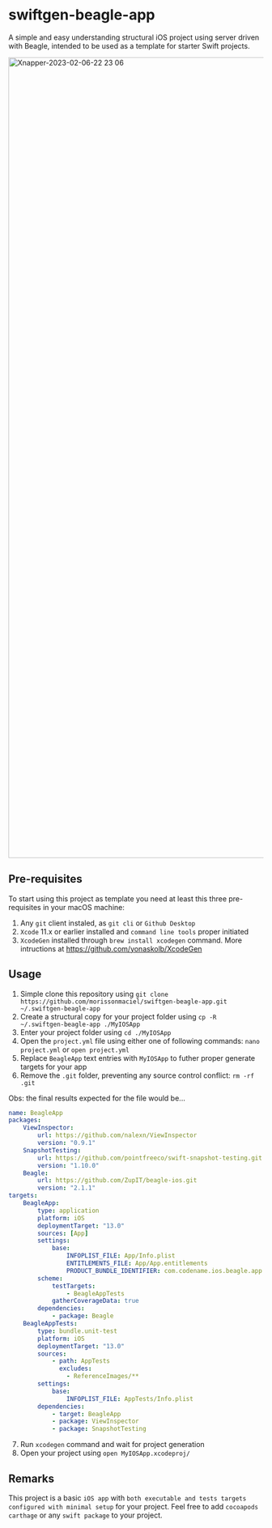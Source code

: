 # swiftgen-beagle-app

A simple and easy understanding structural iOS project using server driven with Beagle, intended to be used as a template for starter Swift projects.

<img width="1582" alt="Xnapper-2023-02-06-22 23 06" src="https://user-images.githubusercontent.com/11509104/217124281-772de63f-7a07-4aa7-be09-07f56264fe44.png">

## Pre-requisites

To start using this project as template you need at least this three pre-requisites in your macOS machine:

1. Any `git` client instaled, as `git cli` or `Github Desktop` 
2. `Xcode` 11.x or earlier installed and `command line tools` proper initiated
3. `XcodeGen` installed through `brew install xcodegen` command. More intructions at https://github.com/yonaskolb/XcodeGen

## Usage

1. Simple clone this repository using `git clone https://github.com/morissonmaciel/swiftgen-beagle-app.git ~/.swiftgen-beagle-app`
2. Create a structural copy for your project folder using `cp -R ~/.swiftgen-beagle-app ./MyIOSApp`
3. Enter your project folder using `cd ./MyIOSApp`
4. Open the `project.yml` file using either one of following commands: `nano project.yml` or `open project.yml`
5. Replace `BeagleApp` text entries with `MyIOSApp` to futher proper generate targets for your app
6. Remove the `.git` folder, preventing any source control conflict: `rm -rf .git`

Obs: the final results expected for the file would be...

``` yml
name: BeagleApp
packages:
    ViewInspector:
        url: https://github.com/nalexn/ViewInspector
        version: "0.9.1"
    SnapshotTesting:
        url: https://github.com/pointfreeco/swift-snapshot-testing.git
        version: "1.10.0"
    Beagle:
        url: https://github.com/ZupIT/beagle-ios.git
        version: "2.1.1"
targets:
    BeagleApp:
        type: application
        platform: iOS
        deploymentTarget: "13.0"
        sources: [App]
        settings:
            base:
                INFOPLIST_FILE: App/Info.plist
                ENTITLEMENTS_FILE: App/App.entitlements
                PRODUCT_BUNDLE_IDENTIFIER: com.codename.ios.beagle.app
        scheme:
            testTargets:
                - BeagleAppTests
            gatherCoverageData: true
        dependencies:
            - package: Beagle
    BeagleAppTests:
        type: bundle.unit-test
        platform: iOS
        deploymentTarget: "13.0"
        sources:
            - path: AppTests
              excludes:
                - ReferenceImages/**
        settings:
            base:
                INFOPLIST_FILE: AppTests/Info.plist
        dependencies:
            - target: BeagleApp
            - package: ViewInspector
            - package: SnapshotTesting
```

7. Run `xcodegen` command and wait for project generation
8. Open your project using `open MyIOSApp.xcodeproj/`

## Remarks

This project is a basic `iOS app` with `both executable and tests targets configured with minimal setup` for your project. Feel free to add `cocoapods` `carthage` or any `swift package` to your project.
